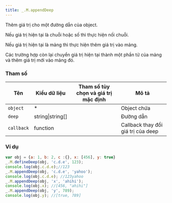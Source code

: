 ```yaml
---
title: _.M.appendDeep
---
```


Thêm giá trị cho một đường dẫn của object.

Nếu giá trị hiện tại là chuỗi hoặc số thì thực hiện nối chuỗi.

Nếu giá trị hiện tại là mảng thì thực hiện thêm giá trị vào mảng.

Các trường hợp còn lại chuyển giá trị hiện tại thành một phần tử của mảng và thêm giá trị mới vào mảng đó.

### Tham số
<table class="table table-striped">
    <thead>
    <tr>
        <th>Tên</th>
        <th>Kiểu dữ liệu</th>
        <th>Tham số tùy chọn và giá trị mặc định</th>
        <th>Mô tả</th>
    </tr>
    </thead>
    <tbody>
    <tr>
        <td><code>object</code></td>
        <td>*</td>
        <td></td>
        <td>Object chứa</td>
    </tr>
    <tr>
        <td><code>deep</code></td>
        <td>string|string[]</td>
        <td></td>
        <td>Đường dẫn</td>
    </tr>
    <tr>
        <td><code>callback</code></td>
        <td>function</td>
        <td></td>
        <td>Callback thay đổi giá trị của deep</td>
    </tr>
    </tbody>
</table>

### Ví dụ
```js
var obj = {a: 1, b: 2, c :{}, x: [456], y: true}
_.M.defineDeep(obj, 'c.d.e', 123);
console.log(obj.c.d.e);//123
_.M.appendDeep(obj, 'c.d.e', 'yahoo');
console.log(obj.c.d.e); //123yahoo
_.M.appendDeep(obj, 'x', 'ahihi');
console.log(obj.x); //[456, "ahihi"]
_.M.appendDeep(obj, 'y', 789);
console.log(obj.y); //[true, 789]
```

